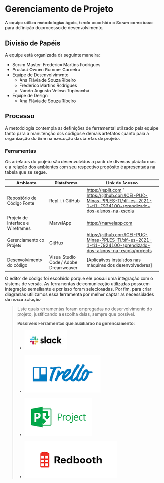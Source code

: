 # Gerenciamento de Projeto

A equipe utiliza metodologias ágeis, tendo escolhido o Scrum como base para definição do processo de desenvolvimento.

## Divisão de Papéis

A equipe está organizada da seguinte maneira:
* Scrum Master: Frederico Martins Rodrigues
* Product Owner: Rommel Carneiro
* Equipe de Desenvolvimento
    - Ana Flávia de Souza Ribeiro
    - Frederico Martins Rodrigues
    - Nando Augusto Veloso Tupinambá
* Equipe de Design
    - Ana Flávia de Souza Ribeiro

## Processo

A metodologia contempla as definições de ferramental utilizado pela equipe tanto para a manutenção dos códigos e demais artefatos quanto para a organização do time na execução das tarefas do projeto.

### Ferramentas

Os artefatos do projeto são desenvolvidos a partir de diversas plataformas e a relação dos ambientes com seu respectivo propósito é apresentada na tabela que se segue. 

| **Ambiente** | **Plataforma** | **Link de Acesso** |
| --- | --- | --- |
| Repositório de Código Fonte | Repl.it / GitHub | https://replit.com / https://github.com/ICEI-PUC-Minas-PPLES-TI/plf-es-2021-1-ti1-7924100-aprendizado-dos-alunos-na-escola |
| Projeto de Interface e Wireframes | MarvelApp | https://marvelapp.com |
| Gerenciamento do Projeto | GitHub | https://github.com/ICEI-PUC-Minas-PPLES-TI/plf-es-2021-1-ti1-7924100-aprendizado-dos-alunos-na-escola/projects |
| Desenvolvimento do código | Visual Studio Code / Adobe Dreamweaver | [Aplicativos instalados nas máquinas dos desenvolvedores] |

O editor de código foi escolhido porque ele possui uma integração com o
sistema de versão. As ferramentas de comunicação utilizadas possuem
integração semelhante e por isso foram selecionadas. Por fim, para criar
diagramas utilizamos essa ferramenta por melhor captar as
necessidades da nossa solução.

> Liste quais ferramentas foram empregadas no desenvolvimento do
> projeto, justificando a escolha delas, sempre que possível.
> 
> **Possíveis Ferramentas que auxiliarão no gerenciamento**: 
> - [![Slack](images/slack.jpg)](https://slack.com/)
> - [![Trello](images/trello.png)](https://trello.com/)
> 
> - [![Microsof Project](images/project.png)](https://products.office.com/pt-br/project/project-and-portfolio-management-software)
> - [![Redbooth](images/redbooth.png)](https://redbooth.com/)
